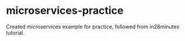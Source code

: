 # microservices-practice
Created microservices example for practice, followed from in28minutes tutorial.

